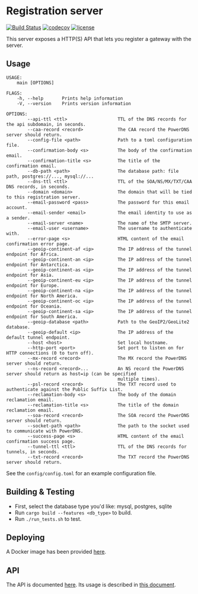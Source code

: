 # Registration server

[![Build Status](https://github.com/mozilla-iot/registration_server/workflows/Rust%20application/badge.svg)](https://github.com/mozilla-iot/registration_server/workflows/Rust%20application)
[![codecov](https://codecov.io/gh/mozilla-iot/registration_server/branch/master/graph/badge.svg)](https://codecov.io/gh/mozilla-iot/registration_server)
[![license](https://img.shields.io/badge/license-MPL--2.0-blue.svg)](LICENSE)

This server exposes a HTTP(S) API that lets you register a gateway with the server.

## Usage

```
USAGE:
    main [OPTIONS]

FLAGS:
    -h, --help       Prints help information
    -V, --version    Prints version information

OPTIONS:
        --api-ttl <ttl>                   TTL of the DNS records for the api subdomain, in seconds.
        --caa-record <record>             The CAA record the PowerDNS server should return.
        --config-file <path>              Path to a toml configuration file.
        --confirmation-body <s>           The body of the confirmation email.
        --confirmation-title <s>          The title of the confirmation email.
        --db-path <path>                  The database path: file path, postgres://..., mysql://...
        --dns-ttl <ttl>                   TTL of the SOA/NS/MX/TXT/CAA DNS records, in seconds.
        --domain <domain>                 The domain that will be tied to this registration server.
        --email-password <pass>           The password for this email account.
        --email-sender <email>            The email identity to use as a sender.
        --email-server <name>             The name of the SMTP server.
        --email-user <username>           The username to authenticate with.
        --error-page <s>                  HTML content of the email confirmation error page.
        --geoip-continent-af <ip>         The IP address of the tunnel endpoint for Africa.
        --geoip-continent-an <ip>         The IP address of the tunnel endpoint for Antarctica.
        --geoip-continent-as <ip>         The IP address of the tunnel endpoint for Asia.
        --geoip-continent-eu <ip>         The IP address of the tunnel endpoint for Europe.
        --geoip-continent-na <ip>         The IP address of the tunnel endpoint for North America.
        --geoip-continent-oc <ip>         The IP address of the tunnel endpoint for Oceania.
        --geoip-continent-sa <ip>         The IP address of the tunnel endpoint for South America.
        --geoip-database <path>           Path to the GeoIP2/GeoLite2 database.
        --geoip-default <ip>              The IP address of the default tunnel endpoint.
        --host <host>                     Set local hostname.
        --http-port <port>                Set port to listen on for HTTP connections (0 to turn off).
        --mx-record <record>              The MX record the PowerDNS server should return.
        --ns-record <record>...           An NS record the PowerDNS server should return as host=ip (can be specified
                                          multiple times).
        --psl-record <record>             The TXT record used to authenticate against the Public Suffix List.
        --reclamation-body <s>            The body of the domain reclamation email.
        --reclamation-title <s>           The title of the domain reclamation email.
        --soa-record <record>             The SOA record the PowerDNS server should return.
        --socket-path <path>              The path to the socket used to communicate with PowerDNS.
        --success-page <s>                HTML content of the email confirmation success page.
        --tunnel-ttl <ttl>                TTL of the DNS records for tunnels, in seconds.
        --txt-record <record>             The TXT record the PowerDNS server should return.
```

See the `config/config.toml` for an example configuration file.


## Building & Testing

* First, select the database type you'd like: mysql, postgres, sqlite
* Run `cargo build --features <db_type>` to build.
* Run `./run_tests.sh` to test.

## Deploying

A Docker image has been provided [here](https://github.com/mozilla-iot/registration-server-docker).

## API

The API is documented [here](doc/api.md). Its usage is described in [this document](doc/flow.md).
